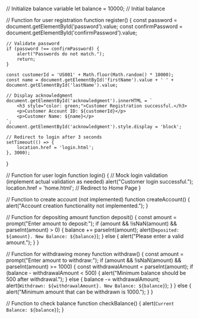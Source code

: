 // Initialize balance variable
let balance = 10000; // Initial balance

// Function for user registration
function register() {
    const password = document.getElementById('password').value;
    const confirmPassword = document.getElementById('confirmPassword').value;

    // Validate password
    if (password !== confirmPassword) {
        alert("Passwords do not match.");
        return;
    }

    const customerId = 'US001' + Math.floor(Math.random() * 10000);
    const name = document.getElementById('firstName').value + ' ' + document.getElementById('lastName').value;

    // Display acknowledgment
    document.getElementById('acknowledgment').innerHTML = `
        <h3 style="color: green;">Customer Registration successful.</h3>
        <p>Customer Account ID: ${customerId}</p>
        <p>Customer Name: ${name}</p>
    `;
    document.getElementById('acknowledgment').style.display = 'block';

    // Redirect to login after 3 seconds
    setTimeout(() => {
        location.href = 'login.html';
    }, 3000);
}

// Function for user login
function login() {
    // Mock login validation (implement actual validation as needed)
    alert("Customer login successful.");
    location.href = 'home.html'; // Redirect to Home Page
}

// Function to create account (not implemented)
function createAccount() {
    alert("Account creation functionality not implemented.");
}

// Function for depositing amount
function deposit() {
    const amount = prompt("Enter amount to deposit:");
    if (amount && !isNaN(amount) && parseInt(amount) > 0) {
        balance += parseInt(amount);
        alert(`Deposited: ${amount}. New Balance: ${balance}`);
    } else {
        alert("Please enter a valid amount.");
    }
}

// Function for withdrawing money
function withdraw() {
    const amount = prompt("Enter amount to withdraw:");
    if (amount && !isNaN(amount) && parseInt(amount) >= 1000) {
        const withdrawalAmount = parseInt(amount);
        if (balance - withdrawalAmount < 500) {
            alert("Minimum balance should be 500 after withdrawal.");
        } else {
            balance -= withdrawalAmount;
            alert(`Withdrawn: ${withdrawalAmount}. New Balance: ${balance}`);
        }
    } else {
        alert("Minimum amount that can be withdrawn is 1000.");
    }
}

// Function to check balance
function checkBalance() {
    alert(`Current Balance: ${balance}`);
}
